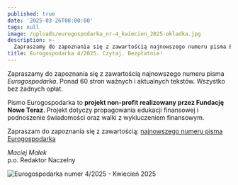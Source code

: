 ```yaml
---
published: true
date: '2025-03-26T08:00:00'
tags: null
image: /uploads/eurogospodarka_nr-4_kwiecien_2025-okladka.jpg
description: >-
  Zapraszamy do zapoznania się z zawartością najnowszego numeru pisma Eurogospodarka. Ponad 60 stron ważnych i aktualnych tekstów. Do poczytania... bez opłat. 
title: Eurogospodarka 4/2025. Czytaj. Bezpłatnie!
---
```


Zapraszamy do zapoznania się z zawartością najnowszego numeru pisma *Eurogospodarka*. Ponad 60 stron ważnych i aktualnych tekstów. Wszystko bez żadnych opłat. 

Pismo Eurogospodarka to **projekt non-profit realizowany przez Fundację Nowe Teraz**. Projekt dotyczy propagowania edukacji finansowej i podnoszenie świadomości oraz walki z wykluczeniem finansowym.

Zapraszam do zapoznania się z zawartością: [najnowszego numeru pisma Eurogospodarka](https://eurogospodarka.eu/eurogospodarka-kwiecien-2025/)

*Maciej Małek*   
p.o. Redaktor Naczelny

![Eurogospodarka numer 4/2025 - Kwiecień 2025](/uploads/eurogospodarka_nr-4_kwiecien_2025-spis-tresci.jpg)
